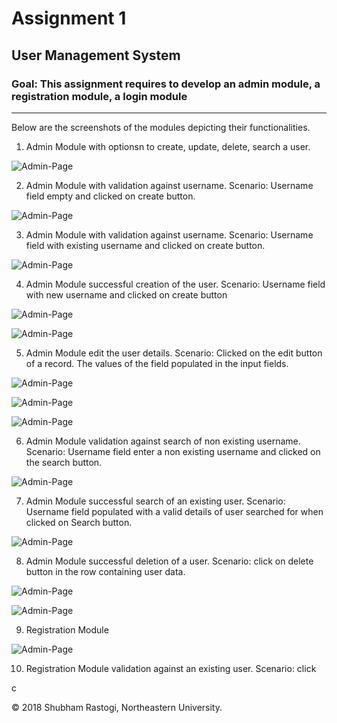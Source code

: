 # Assignment 1

## User Management System

### Goal: This assignment requires to develop an admin module, a registration module, a login module 

---

Below are the screenshots of the modules depicting their functionalities.

1. Admin Module with optionsn to create, update, delete, search a user.

![Admin-Page](/screenshots/admin-1.jpg)

2. Admin Module with validation against username. Scenario: Username field empty and clicked on create button. 

![Admin-Page](/screenshots/admin-2.jpg)

3. Admin Module with validation against username. Scenario: Username field with existing username and clicked on create button. 

![Admin-Page](/screenshots/admin-3.jpg)

4. Admin Module successful creation of the user. Scenario: Username field with new username and clicked on create button 

![Admin-Page](/screenshots/admin-4.jpg)


![Admin-Page](/screenshots/admin-5.jpg)


5. Admin Module edit the user details. Scenario: Clicked on the edit button of a record. The values of the field populated in the input fields.

![Admin-Page](/screenshots/admin-6.jpg)

![Admin-Page](/screenshots/admin-7.jpg)

![Admin-Page](/screenshots/admin-8.jpg)

6. Admin Module validation against search of non existing username. Scenario: Username field enter a non existing username and clicked on the search button.

![Admin-Page](/screenshots/admin-9.jpg)

7. Admin Module successful search of an existing user. Scenario: Username field populated with a valid details of user searched for when clicked on Search button.

![Admin-Page](/screenshots/admin-10.jpg)

8. Admin Module successful deletion of a user. Scenario: click on delete button in the row containing user data.

![Admin-Page](/screenshots/admin-11.jpg)

![Admin-Page](/screenshots/admin-12.jpg)

9. Registration Module

![Admin-Page](/screenshots/admin-13.jpg)

10. Registration Module validation against an existing user. Scenario: click 

c

© 2018 Shubham Rastogi, Northeastern University.
